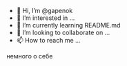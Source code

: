 - 👋 Hi, I’m @gapenok
- 👀 I’m interested in ...
- 🌱 I’m currently learning README.md
- 💞️ I’m looking to collaborate on ...
- 📫 How to reach me ...

<!---
gapenok/gapenok is a ✨ special ✨ repository because its `README.md` (this file) appears on your GitHub profile.
You can click the Preview link to take a look at your changes.
--->
немного о себе

